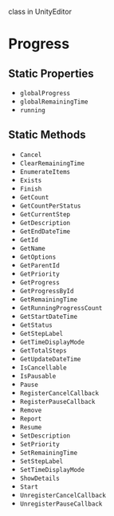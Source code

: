 class in UnityEditor
# Progress

## Static Properties
- `globalProgress`
- `globalRemainingTime`
- `running`
## Static Methods
- `Cancel`
- `ClearRemainingTime`
- `EnumerateItems`
- `Exists`
- `Finish`
- `GetCount`
- `GetCountPerStatus`
- `GetCurrentStep`
- `GetDescription`
- `GetEndDateTime`
- `GetId`
- `GetName`
- `GetOptions`
- `GetParentId`
- `GetPriority`
- `GetProgress`
- `GetProgressById`
- `GetRemainingTime`
- `GetRunningProgressCount`
- `GetStartDateTime`
- `GetStatus`
- `GetStepLabel`
- `GetTimeDisplayMode`
- `GetTotalSteps`
- `GetUpdateDateTime`
- `IsCancellable`
- `IsPausable`
- `Pause`
- `RegisterCancelCallback`
- `RegisterPauseCallback`
- `Remove`
- `Report`
- `Resume`
- `SetDescription`
- `SetPriority`
- `SetRemainingTime`
- `SetStepLabel`
- `SetTimeDisplayMode`
- `ShowDetails`
- `Start`
- `UnregisterCancelCallback`
- `UnregisterPauseCallback`
